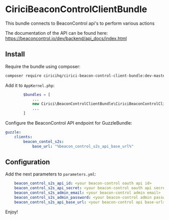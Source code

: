 # CiriciBeaconControlClientBundle

This bundle connects to BeaconControl api's to perform various actions

The documentation of the API can be found here: https://beaconcontrol.io/dev/backend/api_docs/index.html

## Install

Require the bundle using composer:

```bash
composer require ciricihq/cirici-beacon-control-client-bundle:dev-master
```

Add it to `AppKernel.php`:

```php
        $bundles = [
            ...
            new Cirici\BeaconControlClientBundle\CiriciBeaconControlClientBundle(),
            ...
        ]
```

Configure the BeaconControl API endpoint for GuzzleBundle:

```yml
guzzle:
    clients:
        beacon_contol_s2s:
            base_url: "%beacon_control_s2s_api_base_url%"
```

## Configuration

Add the next parameters to `parameters.yml`:

```yml
    beacon_control_s2s_api_id: <your beacon-control oauth api id>
    beacon_control_s2s_api_secret: <your beacon-control oauth api secret>
    beacon_control_s2s_admin_email: <your beacon-control admin email>
    beacon_control_s2s_admin_password: <your beacon-control admin password>
    beacon_control_s2s_api_base_url: <your beacon-control api base-url>
```

Enjoy!
